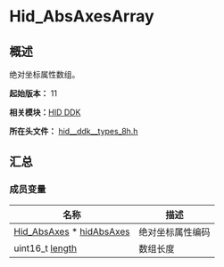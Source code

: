 # Hid_AbsAxesArray


## 概述

绝对坐标属性数组。

**起始版本：** 11

**相关模块：**[HID DDK](_hid_ddk.md)

**所在头文件：** [hid__ddk__types_8h.h](hid__ddk__types_8h.md)

## 汇总


### 成员变量

| 名称 | 描述 | 
| -------- | -------- |
| [Hid_AbsAxes](_hid_ddk.md#hid_absaxes) \* [hidAbsAxes](_hid_ddk.md#hidabsaxes) | 绝对坐标属性编码 | 
| uint16_t [length](_hid_ddk.md#length-35) | 数组长度 | 
